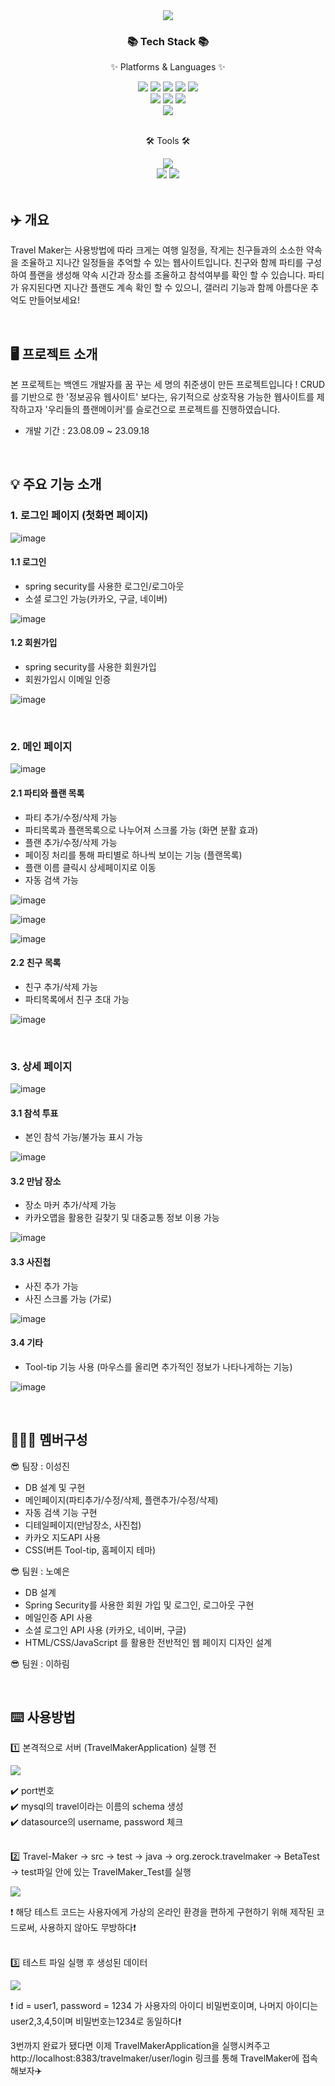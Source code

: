 <div align="center">
<img src="https://github.com/itiswhatitissss/Travel-Maker/assets/125197433/b616eabd-8a7b-44bf-b580-03f951c46d45")>
</div>





<div align=center>
	<h3>📚 Tech Stack 📚</h3>
	<p>✨ Platforms & Languages ✨</p>
</div>
<div align=center>
	<img src="https://img.shields.io/badge/Java-007396?style=flat&logo=Conda-Forge&logoColor=white" />
	<img src="https://img.shields.io/badge/HTML5-E34F26?style=flat&logo=HTML5&logoColor=white" />
	<img src="https://img.shields.io/badge/CSS3-1572B6?style=flat&logo=CSS3&logoColor=white" />
	<img src="https://img.shields.io/badge/JavaScript-F7DF1E?style=flat&logo=JavaScript&logoColor=white" />
	<img src="https://img.shields.io/badge/jQuery-0769AD?style=flat&logo=jQuery&logoColor=white" />
	<br>
	<img src="https://img.shields.io/badge/Spring-6DB33F?style=flat&logo=Spring&logoColor=white" />
	<img src="https://img.shields.io/badge/Bootstrap-7952B3?style=flat&logo=Bootstrap&logoColor=white" />
	<img src="https://img.shields.io/badge/Mybatis-000000?style=flat&logo=Fluentd&logoColor=white" />
	<br>
	<img src="https://img.shields.io/badge/MySQL-4479A1?style=flat&logo=MySQL&logoColor=white" />
</div>


<br>

<div align=center>
	<p>🛠 Tools 🛠</p>
</div>
<div align=center>
	<img src="https://img.shields.io/badge/IntelliJIDEA%20IDE-2C2255?style=flat&logo=intellijidea&logoColor=white" />
	<br>
	<img src="https://img.shields.io/badge/Tomcat-F8DC75?style=flat&logo=ApacheTomcat&logoColor=white" />
	<img src="https://img.shields.io/badge/GitHub-181717?style=flat&logo=GitHub&logoColor=white" />
</div>


<br>

## ✈️ 개요

 Travel Maker는 사용방법에 따라 크게는 여행 일정을, 작게는 친구들과의 소소한 약속을 조율하고 지나간 일정들을 추억할 수 있는 웹사이트입니다.
친구와 함께 파티를 구성하여 플랜을 생성해 약속 시간과 장소를 조율하고 참석여부를 확인 할 수 있습니다.  파티가 유지된다면 지나간 플랜도 계속 확인 할 수 있으니, 갤러리 기능과 함께 아름다운 추억도 만들어보세요!

<br>

## 🖥️ 프로젝트 소개

본 프로젝트는 백엔드 개발자를 꿈 꾸는 세 명의 취준생이 만든 프로젝트입니다 !
CRUD를 기반으로 한 '정보공유 웹사이트' 보다는, 유기적으로 상호작용 가능한 웹사이트를 제작하고자 '우리들의 플랜메이커'를 슬로건으로 프로젝트를 진행하였습니다.

* 개발 기간 : 23.08.09 ~ 23.09.18

<br>

## 💡 주요 기능 소개

### 1. 로그인 페이지 (첫화면 페이지)

![image](https://github.com/itiswhatitissss/Travel-Maker/assets/129915325/597b7e00-a0f3-4543-b785-ab19c0b9199f)


#### 1.1 로그인
- spring security를 사용한 로그인/로그아웃
- 소셜 로그인 가능(카카오, 구글, 네이버)

![image](https://github.com/itiswhatitissss/Travel-Maker/assets/129915325/dabd67d2-a5c2-4be5-926e-df2b30972a3b)


#### 1.2 회원가입
- spring security를 사용한 회원가입
- 회원가입시 이메일 인증

![image](https://github.com/itiswhatitissss/Travel-Maker/assets/129915325/7b1bc81a-20f6-48ad-a6b2-1c1d24c433e3)

<br/> 

### 2. 메인 페이지

![image](https://github.com/itiswhatitissss/Travel-Maker/assets/129915325/9eb9eb39-632f-4e80-97b1-870443464478)


#### 2.1 파티와 플랜 목록
- 파티 추가/수정/삭제 가능
- 파티목록과 플랜목록으로 나누어져 스크롤 가능 (화면 분활 효과)
- 플랜 추가/수정/삭제 가능
- 페이징 처리를 통해 파티별로 하나씩 보이는 기능 (플랜목록)
- 플랜 이름 클릭시 상세페이지로 이동
- 자동 검색 가능
  
![image](https://github.com/itiswhatitissss/Travel-Maker/assets/129915325/85db2858-891f-43fe-b506-79b1a52af6ba)

![image](https://github.com/itiswhatitissss/Travel-Maker/assets/129915325/841edf14-727b-42e8-a48e-54e827635067)

![image](https://github.com/itiswhatitissss/Travel-Maker/assets/129915325/b25c627c-db9d-4d08-9b47-7c3b613b0b88)


#### 2.2 친구 목록
- 친구 추가/삭제 가능
- 파티목록에서 친구 초대 가능

![image](https://github.com/itiswhatitissss/Travel-Maker/assets/129915325/67ee4440-4dac-4def-b7ce-d10152a9ac97)

<br/> 

### 3. 상세 페이지

![image](https://github.com/itiswhatitissss/Travel-Maker/assets/129915325/a62b6923-cb6f-46f5-bfe2-aae6873789bf)


#### 3.1 참석 투표
- 본인 참석 가능/불가능 표시 가능

![image](https://github.com/itiswhatitissss/Travel-Maker/assets/129915325/2b878e92-da4c-42c3-b9cb-6b3e13302f0c)


#### 3.2 만남 장소
- 장소 마커 추가/삭제 가능
- 카카오맵을 활용한 길찾기 및 대중교통 정보 이용 가능

![image](https://github.com/itiswhatitissss/Travel-Maker/assets/129915325/175dc0ec-af66-4180-986b-e534a719866e)


#### 3.3 사진첩
- 사진 추가 가능
- 사진 스크롤 가능 (가로)

![image](https://github.com/itiswhatitissss/Travel-Maker/assets/129915325/5c458ec3-29b6-4650-9c72-4aa0e93d2576)


#### 3.4 기타
- Tool-tip 기능 사용 (마우스를 올리면 추가적인 정보가 나타나게하는 기능)

![image](https://github.com/itiswhatitissss/Travel-Maker/assets/129915325/3b779825-2467-4d02-8767-f5bfb1d91f82)

<br>

## 🧑‍🤝‍🧑 멤버구성

 😎 팀장 : 이성진 
 - DB 설계 및 구현
 - 메인페이지(파티추가/수정/삭제, 플랜추가/수정/삭제)
 - 자동 검색 기능 구현
 - 디테일페이지(만남장소, 사진첩)
 - 카카오 지도API 사용
 - CSS(버튼 Tool-tip, 홈페이지 테마)

 😎 팀원 : 노예은
 - DB 설계
 - Spring Security를 사용한 회원 가입 및 로그인, 로그아웃 구현
 - 메일인증 API 사용
 - 소셜 로그인 API 사용 (카카오, 네이버, 구글)
 - HTML/CSS/JavaScript 를 활용한 전반적인 웹 페이지 디자인 설계

 😎 팀원 : 이하림

<br>

## ⌨️ 사용방법

:one: 본격적으로 서버 (TravelMakerApplication) 실행 전

<img src="https://github.com/itiswhatitissss/Travel-Maker/assets/125197433/ccba53f4-004f-4bdc-8c0b-0be017acda50">

:heavy_check_mark: port번호
<br>
:heavy_check_mark: mysql의 travel이라는 이름의 schema 생성
<br>
:heavy_check_mark: datasource의 username, password 체크
<br>
<br>

:two:  Travel-Maker -> src -> test -> java -> org.zerock.travelmaker -> BetaTest -> test파일 안에 있는 TravelMaker_Test를 실행

<img src="https://github.com/itiswhatitissss/Travel-Maker/assets/125197433/6862e1c2-0e4c-433f-8d2e-2f6b5393af44">

:exclamation: 해당 테스트 코드는 사용자에게 가상의 온라인 환경을 편하게 구현하기 위해 제작된 코드로써, 사용하지 않아도 무방하다:exclamation:
<br>
<br>

:three: 테스트 파일 실행 후 생성된 데이터

<img src="https://github.com/itiswhatitissss/Travel-Maker/assets/125197433/b64c3a2d-0783-4d10-af81-40f2c4c13177">

:exclamation: id = user1, password = 1234 가 사용자의 아이디 비밀번호이며, 나머지 아이디는 user2,3,4,5이며 비밀번호는1234로 동일하다:exclamation:

3번까지 완료가 됐다면 이제 TravelMakerApplication을 실행시켜주고 http://localhost:8383/travelmaker/user/login 링크를 통해 TravelMaker에 접속해보자✈️
<br>
<br>





